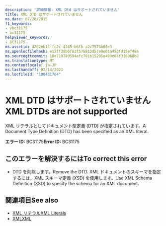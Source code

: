 ```yaml
---
description: '詳細情報: XML Dtd はサポートされていません'
title: XML DTD はサポートされていません
ms.date: 07/20/2015
f1_keywords:
- vbc31175
- bc31175
helpviewer_keywords:
- BC31175
ms.assetid: 4202eb14-fc2c-4345-b6fb-a2c7574b60e3
ms.openlocfilehash: e12ff38b6f83f57b812d57e9e01a453fd15ef49a
ms.sourcegitcommit: 10e719780594efc781b15295e499c66f316068b8
ms.translationtype: MT
ms.contentlocale: ja-JP
ms.lasthandoff: 02/14/2021
ms.locfileid: "100431764"
---
```

# <a name="xml-dtds-are-not-supported"></a><span data-ttu-id="1236d-103">XML DTD はサポートされていません</span><span class="sxs-lookup"><span data-stu-id="1236d-103">XML DTDs are not supported</span></span>

<span data-ttu-id="1236d-104">XML リテラルとしてドキュメント型定義 (DTD) が指定されています。</span><span class="sxs-lookup"><span data-stu-id="1236d-104">A Document Type Definition (DTD) has been specified as an XML literal.</span></span>  
  
 <span data-ttu-id="1236d-105">**エラー ID:** BC31175</span><span class="sxs-lookup"><span data-stu-id="1236d-105">**Error ID:** BC31175</span></span>  
  
## <a name="to-correct-this-error"></a><span data-ttu-id="1236d-106">このエラーを解決するには</span><span class="sxs-lookup"><span data-stu-id="1236d-106">To correct this error</span></span>  
  
- <span data-ttu-id="1236d-107">DTD を削除します。</span><span class="sxs-lookup"><span data-stu-id="1236d-107">Remove the DTD.</span></span> <span data-ttu-id="1236d-108">XML ドキュメントのスキーマを指定するには、XML スキーマ定義 (XSD) を使用します。</span><span class="sxs-lookup"><span data-stu-id="1236d-108">Use XML Schema Definition (XSD) to specify the schema for an XML document.</span></span>  
  
## <a name="see-also"></a><span data-ttu-id="1236d-109">関連項目</span><span class="sxs-lookup"><span data-stu-id="1236d-109">See also</span></span>

- [<span data-ttu-id="1236d-110">XML リテラル</span><span class="sxs-lookup"><span data-stu-id="1236d-110">XML Literals</span></span>](../language-reference/xml-literals/index.md)
- [<span data-ttu-id="1236d-111">XML</span><span class="sxs-lookup"><span data-stu-id="1236d-111">XML</span></span>](../programming-guide/language-features/xml/index.md)
